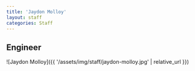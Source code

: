 ```yaml
---
title: 'Jaydon Molloy'
layout: staff
categories: Staff
---
```


## Engineer

![Jaydon Molloy]({{ '/assets/img/staff/jaydon-molloy.jpg' | relative_url }})
